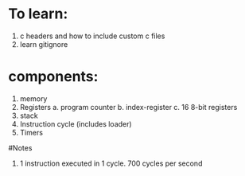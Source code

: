 # To learn:
1. c headers and how to include custom c files
2. learn gitignore

# components:
1. memory
2. Registers
   a. program counter
   b. index-register
   c. 16 8-bit registers
3. stack
4. Instruction cycle (includes loader)
5. Timers

#Notes
1. 1 instruction executed in 1 cycle. 700 cycles per second
